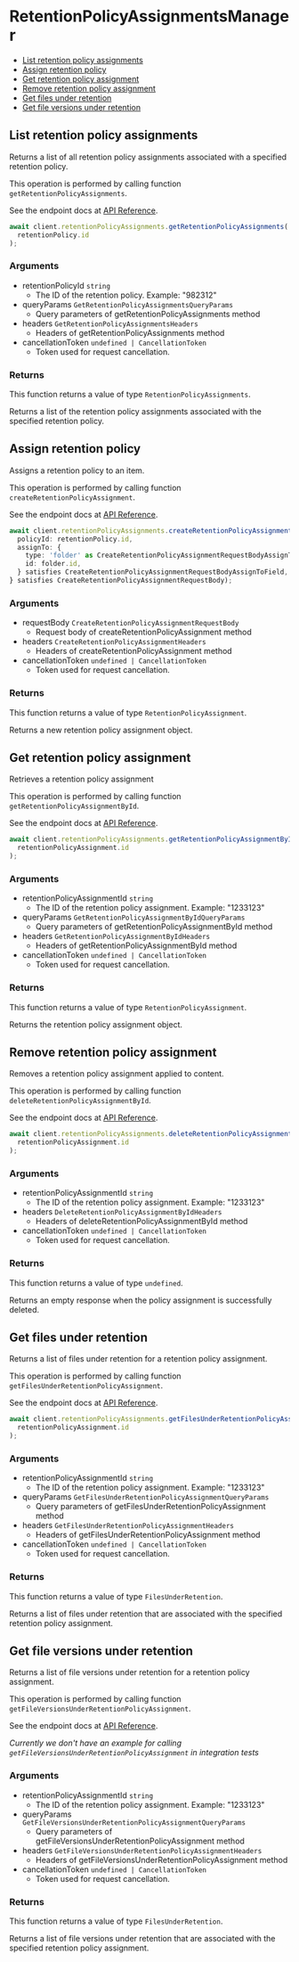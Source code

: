 # RetentionPolicyAssignmentsManager

- [List retention policy assignments](#list-retention-policy-assignments)
- [Assign retention policy](#assign-retention-policy)
- [Get retention policy assignment](#get-retention-policy-assignment)
- [Remove retention policy assignment](#remove-retention-policy-assignment)
- [Get files under retention](#get-files-under-retention)
- [Get file versions under retention](#get-file-versions-under-retention)

## List retention policy assignments

Returns a list of all retention policy assignments associated with a specified
retention policy.

This operation is performed by calling function `getRetentionPolicyAssignments`.

See the endpoint docs at
[API Reference](https://developer.box.com/reference/get-retention-policies-id-assignments/).

<!-- sample get_retention_policies_id_assignments -->

```ts
await client.retentionPolicyAssignments.getRetentionPolicyAssignments(
  retentionPolicy.id
);
```

### Arguments

- retentionPolicyId `string`
  - The ID of the retention policy. Example: "982312"
- queryParams `GetRetentionPolicyAssignmentsQueryParams`
  - Query parameters of getRetentionPolicyAssignments method
- headers `GetRetentionPolicyAssignmentsHeaders`
  - Headers of getRetentionPolicyAssignments method
- cancellationToken `undefined | CancellationToken`
  - Token used for request cancellation.

### Returns

This function returns a value of type `RetentionPolicyAssignments`.

Returns a list of the retention policy assignments associated with the
specified retention policy.

## Assign retention policy

Assigns a retention policy to an item.

This operation is performed by calling function `createRetentionPolicyAssignment`.

See the endpoint docs at
[API Reference](https://developer.box.com/reference/post-retention-policy-assignments/).

<!-- sample post_retention_policy_assignments -->

```ts
await client.retentionPolicyAssignments.createRetentionPolicyAssignment({
  policyId: retentionPolicy.id,
  assignTo: {
    type: 'folder' as CreateRetentionPolicyAssignmentRequestBodyAssignToTypeField,
    id: folder.id,
  } satisfies CreateRetentionPolicyAssignmentRequestBodyAssignToField,
} satisfies CreateRetentionPolicyAssignmentRequestBody);
```

### Arguments

- requestBody `CreateRetentionPolicyAssignmentRequestBody`
  - Request body of createRetentionPolicyAssignment method
- headers `CreateRetentionPolicyAssignmentHeaders`
  - Headers of createRetentionPolicyAssignment method
- cancellationToken `undefined | CancellationToken`
  - Token used for request cancellation.

### Returns

This function returns a value of type `RetentionPolicyAssignment`.

Returns a new retention policy assignment object.

## Get retention policy assignment

Retrieves a retention policy assignment

This operation is performed by calling function `getRetentionPolicyAssignmentById`.

See the endpoint docs at
[API Reference](https://developer.box.com/reference/get-retention-policy-assignments-id/).

<!-- sample get_retention_policy_assignments_id -->

```ts
await client.retentionPolicyAssignments.getRetentionPolicyAssignmentById(
  retentionPolicyAssignment.id
);
```

### Arguments

- retentionPolicyAssignmentId `string`
  - The ID of the retention policy assignment. Example: "1233123"
- queryParams `GetRetentionPolicyAssignmentByIdQueryParams`
  - Query parameters of getRetentionPolicyAssignmentById method
- headers `GetRetentionPolicyAssignmentByIdHeaders`
  - Headers of getRetentionPolicyAssignmentById method
- cancellationToken `undefined | CancellationToken`
  - Token used for request cancellation.

### Returns

This function returns a value of type `RetentionPolicyAssignment`.

Returns the retention policy assignment object.

## Remove retention policy assignment

Removes a retention policy assignment
applied to content.

This operation is performed by calling function `deleteRetentionPolicyAssignmentById`.

See the endpoint docs at
[API Reference](https://developer.box.com/reference/delete-retention-policy-assignments-id/).

<!-- sample delete_retention_policy_assignments_id -->

```ts
await client.retentionPolicyAssignments.deleteRetentionPolicyAssignmentById(
  retentionPolicyAssignment.id
);
```

### Arguments

- retentionPolicyAssignmentId `string`
  - The ID of the retention policy assignment. Example: "1233123"
- headers `DeleteRetentionPolicyAssignmentByIdHeaders`
  - Headers of deleteRetentionPolicyAssignmentById method
- cancellationToken `undefined | CancellationToken`
  - Token used for request cancellation.

### Returns

This function returns a value of type `undefined`.

Returns an empty response when the policy assignment
is successfully deleted.

## Get files under retention

Returns a list of files under retention for a retention policy assignment.

This operation is performed by calling function `getFilesUnderRetentionPolicyAssignment`.

See the endpoint docs at
[API Reference](https://developer.box.com/reference/get-retention-policy-assignments-id-files-under-retention/).

<!-- sample get_retention_policy_assignments_id_files_under_retention -->

```ts
await client.retentionPolicyAssignments.getFilesUnderRetentionPolicyAssignment(
  retentionPolicyAssignment.id
);
```

### Arguments

- retentionPolicyAssignmentId `string`
  - The ID of the retention policy assignment. Example: "1233123"
- queryParams `GetFilesUnderRetentionPolicyAssignmentQueryParams`
  - Query parameters of getFilesUnderRetentionPolicyAssignment method
- headers `GetFilesUnderRetentionPolicyAssignmentHeaders`
  - Headers of getFilesUnderRetentionPolicyAssignment method
- cancellationToken `undefined | CancellationToken`
  - Token used for request cancellation.

### Returns

This function returns a value of type `FilesUnderRetention`.

Returns a list of files under retention that are associated with the
specified retention policy assignment.

## Get file versions under retention

Returns a list of file versions under retention for a retention policy
assignment.

This operation is performed by calling function `getFileVersionsUnderRetentionPolicyAssignment`.

See the endpoint docs at
[API Reference](https://developer.box.com/reference/get-retention-policy-assignments-id-file-versions-under-retention/).

_Currently we don't have an example for calling `getFileVersionsUnderRetentionPolicyAssignment` in integration tests_

### Arguments

- retentionPolicyAssignmentId `string`
  - The ID of the retention policy assignment. Example: "1233123"
- queryParams `GetFileVersionsUnderRetentionPolicyAssignmentQueryParams`
  - Query parameters of getFileVersionsUnderRetentionPolicyAssignment method
- headers `GetFileVersionsUnderRetentionPolicyAssignmentHeaders`
  - Headers of getFileVersionsUnderRetentionPolicyAssignment method
- cancellationToken `undefined | CancellationToken`
  - Token used for request cancellation.

### Returns

This function returns a value of type `FilesUnderRetention`.

Returns a list of file versions under retention that are associated with
the specified retention policy assignment.
